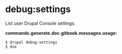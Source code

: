# debug:settings
List user Drupal Console settings.

**commands.generate.doc.gitbook.messages.usage:**
```
$ drupal debug:settings
$ dse  
```
